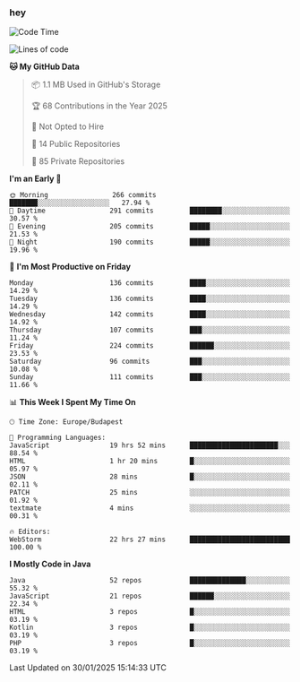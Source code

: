 ### hey

<!--START_SECTION:waka-->
![Code Time](http://img.shields.io/badge/Code%20Time-1%2C071%20hrs%2036%20mins-blue)

![Lines of code](https://img.shields.io/badge/From%20Hello%20World%20I%27ve%20Written-1.8%20million%20lines%20of%20code-blue)

**🐱 My GitHub Data** 

> 📦 1.1 MB Used in GitHub's Storage 
 > 
> 🏆 68 Contributions in the Year 2025
 > 
> 🚫 Not Opted to Hire
 > 
> 📜 14 Public Repositories 
 > 
> 🔑 85 Private Repositories 
 > 
**I'm an Early 🐤** 

```text
🌞 Morning                266 commits         ███████░░░░░░░░░░░░░░░░░░   27.94 % 
🌆 Daytime                291 commits         ████████░░░░░░░░░░░░░░░░░   30.57 % 
🌃 Evening                205 commits         █████░░░░░░░░░░░░░░░░░░░░   21.53 % 
🌙 Night                  190 commits         █████░░░░░░░░░░░░░░░░░░░░   19.96 % 
```
📅 **I'm Most Productive on Friday** 

```text
Monday                   136 commits         ████░░░░░░░░░░░░░░░░░░░░░   14.29 % 
Tuesday                  136 commits         ████░░░░░░░░░░░░░░░░░░░░░   14.29 % 
Wednesday                142 commits         ████░░░░░░░░░░░░░░░░░░░░░   14.92 % 
Thursday                 107 commits         ███░░░░░░░░░░░░░░░░░░░░░░   11.24 % 
Friday                   224 commits         ██████░░░░░░░░░░░░░░░░░░░   23.53 % 
Saturday                 96 commits          ███░░░░░░░░░░░░░░░░░░░░░░   10.08 % 
Sunday                   111 commits         ███░░░░░░░░░░░░░░░░░░░░░░   11.66 % 
```


📊 **This Week I Spent My Time On** 

```text
🕑︎ Time Zone: Europe/Budapest

💬 Programming Languages: 
JavaScript               19 hrs 52 mins      ██████████████████████░░░   88.54 % 
HTML                     1 hr 20 mins        █░░░░░░░░░░░░░░░░░░░░░░░░   05.97 % 
JSON                     28 mins             █░░░░░░░░░░░░░░░░░░░░░░░░   02.11 % 
PATCH                    25 mins             ░░░░░░░░░░░░░░░░░░░░░░░░░   01.92 % 
textmate                 4 mins              ░░░░░░░░░░░░░░░░░░░░░░░░░   00.31 % 

🔥 Editors: 
WebStorm                 22 hrs 27 mins      █████████████████████████   100.00 % 
```

**I Mostly Code in Java** 

```text
Java                     52 repos            ██████████████░░░░░░░░░░░   55.32 % 
JavaScript               21 repos            ██████░░░░░░░░░░░░░░░░░░░   22.34 % 
HTML                     3 repos             █░░░░░░░░░░░░░░░░░░░░░░░░   03.19 % 
Kotlin                   3 repos             █░░░░░░░░░░░░░░░░░░░░░░░░   03.19 % 
PHP                      3 repos             █░░░░░░░░░░░░░░░░░░░░░░░░   03.19 % 
```




 Last Updated on 30/01/2025 15:14:33 UTC
<!--END_SECTION:waka-->
